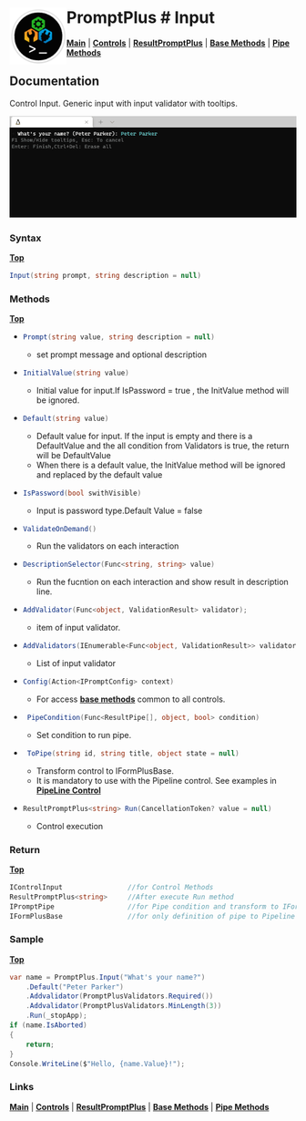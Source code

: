 # <img align="left" width="100" height="100" src="./images/icon.png"> PromptPlus # Input
[**Main**](index.md#help) | 
[**Controls**](index.md#apis) |
[**ResultPromptPlus**](resultpromptplus) |
[**Base Methods**](basemethods) |
[**Pipe Methods**](pipemethods)


## Documentation
Control Input. Generic input with input validator with tooltips.

![](./images/Input.gif)

### Syntax
[**Top**](#promptplus--input)

```csharp
Input(string prompt, string description = null)
```

### Methods
[**Top**](#promptplus--input)

- ```csharp
  Prompt(string value, string description = null)
  ``` 
  - set prompt message and optional description

- ```csharp
  InitialValue(string value)
  ``` 
  -  Initial value for input.If IsPassword = true , the InitValue method will be ignored.

- ```csharp
  Default(string value)
  ``` 
  - Default value for input. If the input is empty and there is a DefaultValue and the all condition from Validators is true, the return will be DefaultValue
  - When there is a default value, the InitValue method will be ignored and replaced by the default value  
- ```csharp
  IsPassword(bool swithVisible)
  ``` 
    - Input is password type.Default Value = false

- ```csharp
  ValidateOnDemand()
  ``` 
    - Run the validators on each interaction

- ```csharp
  DescriptionSelector(Func<string, string> value)
  ``` 
    - Run the fucntion on each interaction and show result in description line.

- ```csharp
  AddValidator(Func<object, ValidationResult> validator);
  ``` 
    - item of input validator.

- ```csharp
  AddValidators(IEnumerable<Func<object, ValidationResult>> validators)
  ``` 
    - List of input validator

- ```csharp
  Config(Action<IPromptConfig> context)
  ``` 
  - For access [**base methods**](basemethods) common to all controls.

- ```csharp
   PipeCondition(Func<ResultPipe[], object, bool> condition)
  ``` 
  - Set condition to run pipe.

- ```csharp
   ToPipe(string id, string title, object state = null)
  ``` 
  - Transform control to IFormPlusBase.
  - It is mandatory to use with the Pipeline control. See examples in [**PipeLine Control**](pipeline)

- ```csharp
  ResultPromptPlus<string> Run(CancellationToken? value = null)
  ``` 
	- Control execution

### Return
[**Top**](#promptplus--input)

```csharp
IControlInput                //for Control Methods
ResultPromptPlus<string>     //After execute Run method
IPromptPipe                  //for Pipe condition and transform to IFormPlusBase 
IFormPlusBase                //for only definition of pipe to Pipeline Control
```

### Sample
[**Top**](#promptplus--input)

```csharp
var name = PromptPlus.Input("What's your name?")
    .Default("Peter Parker")
    .Addvalidator(PromptPlusValidators.Required())
    .Addvalidator(PromptPlusValidators.MinLength(3))
    .Run(_stopApp);
if (name.IsAborted)
{
    return;
}
Console.WriteLine($"Hello, {name.Value}!");
```

### Links
[**Main**](index.md#help) | 
[**Controls**](index.md#apis) |
[**ResultPromptPlus**](resultpromptplus) |
[**Base Methods**](basemethods) |
[**Pipe Methods**](pipemethods)
